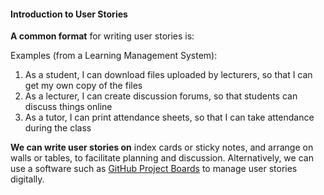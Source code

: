 <link rel="stylesheet" href="{{baseUrl}}/css/main.css">
<link rel="stylesheet" href="{{baseUrl}}/css/textbook.css">

<div class="website-content">

#### Introduction to User Stories

<div id="main">

<tip-box type="primary">
<include src="../../../common/Definitions.md#def-user-story" />
</tip-box>

**A common format** for writing user stories is:

<tip-box type="primary">
<include src="../../../common/Definitions.md#def-user-story-format" />
</tip-box>

<tip-box>
Examples (from a Learning Management System):

1. As a student, I can download files uploaded by lecturers, so that I can get my own copy of the files
2. As a lecturer, I can create discussion forums, so that students can discuss things online
3. As a tutor, I can print attendance sheets, so that I can take attendance during the class

</tip-box>

<p/>

**We can write user stories on** index cards or sticky notes, and arrange on walls or tables, to facilitate planning and discussion. Alternatively, we can use a software such as [GitHub Project Boards](https://help.github.com/articles/about-project-boards/) to manage user stories digitally.

<include src="./UserStoriesInUse.md" />

<!-- extras ------------------------------------------------------------------------------------ -->

<panel header=":paperclip: Extras" expandable type="seamless" expanded>

  <panel header=":mortar_board: Learning Outcomes" expandable type="seamless">
    <include src="Exercises.md" />
  </panel>

  <panel header=":package: Resources" expandable type="seamless">
    <include src="Resources.md" />
  </panel>

  <panel header=":laughing: Humor" expandable type="seamless">
    <include src="Humor.md" />
  </panel>

</panel>

</div>
</div>
